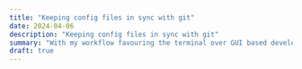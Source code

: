 ```yaml
---
title: "Keeping config files in sync with git"
date: 2024-04-06
description: "Keeping config files in sync with git"
summary: "With my workflow favouring the terminal over GUI based development tools, my config files for the common terminal utilities I use daily has been growing as I build proficiency in vim and tmux. In this article, I will show you how I use git to keep my config files in sync across machines."
draft: true
---
```



